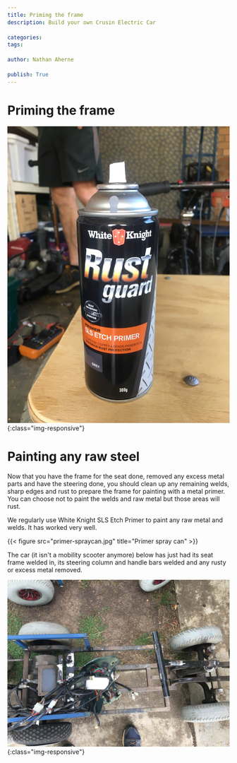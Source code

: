```yaml
---
title: Priming the frame
description: Build your own Crusin Electric Car

categories:
tags:

author: Nathan Aherne

publish: True
---
```


# Priming the frame

![Banner image](banner.jpg){:class="img-responsive"}

# Painting any raw steel

Now that you have the frame for the seat done, removed any excess metal parts and have the steering done, you should clean up any remaining welds, sharp edges and rust to prepare the frame for painting with a metal primer. You can choose not to paint the welds and raw metal but those areas will rust.

We regularly use White Knight SLS Etch Primer to paint any raw metal and welds. It has worked very well.

{{< figure src="primer-spraycan.jpg" title="Primer spray can" >}}

The car (it isn't a mobility scooter anymore) below has just had its seat frame welded in, its steering column and handle bars welded and any rusty or excess metal removed.

![Mobility Scooter ready for priming](ready-for-priming.jpg){:class="img-responsive"}